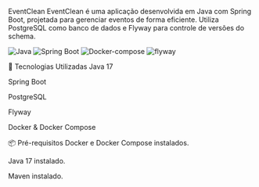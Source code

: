 EventClean
EventClean é uma aplicação desenvolvida em Java com Spring Boot, projetada para gerenciar eventos de forma eficiente. Utiliza PostgreSQL como banco de dados e Flyway para controle de versões do schema.

![Java](https://img.shields.io/badge/Java-21-orange)
![Spring Boot](https://img.shields.io/badge/Spring%20Boot-3.4.4-brightgreen)
![Docker-compose](https://img.shields.io/badge/Docker-✓-blue)
![flyway](https://img.shields.io/badge/flyway-✓-pink)

🚀 Tecnologias Utilizadas
Java 17

Spring Boot

PostgreSQL

Flyway

Docker & Docker Compose

📦 Pré-requisitos
Docker e Docker Compose instalados.

Java 17 instalado.

Maven instalado.
